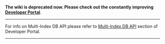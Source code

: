 **The wiki is deprecated now. Please check out the constantly improving [Developer Portal](http://developers.eos.io)**.

----

For info on Multi-Index DB API please refer to [Multi-Index DB API](https://developers.eos.io/eosio-cpp/docs/db-api) section of Developer Portal.

----
